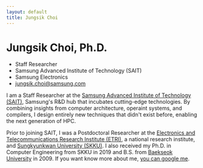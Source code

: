 ```yaml
---
layout: default
title: Jungsik Choi
---
```


# Jungsik Choi, Ph.D.
* Staff Researcher
* Samsung Advanced Institute of Technology (SAIT)
* Samsung Electronics
* jungsik.choi@samsung.com

I am a Staff Researcher at the [Samsung Advanced Institute of Technology (SAIT)](https://www.sait.samsung.co.kr/),
Samsung's R&D hub that incubates cutting-edge technologies.
By combining insights from computer architecture, operaint systems, and compilers,
I design entirely new techniques that didn't exist before, enabling the next generation of HPC.

Prior to joining SAIT,
I was a Postdoctoral Researcher at the [Electronics and Telecommunications Research Institute (ETRI)](https://www.etri.re.kr/eng/main/main.etri),
a national research institute,
and [Sungkyunkwan University (SKKU)](https://www.skku.edu).
I also received my Ph.D. in Computer Engineering from SKKU in 2019
and B.S. from [Baekseok University](https://www.bu.ac.kr) in 2009.
If you want know more about me, [you can google me](https://g.co/kgs/EHZ8Rq).
<!--As a member of the Green Supercomputer Project (GSP) & System Semicondoctor T/F at SAIT,
I focus on developing system software and architectural features
for the upcoming high performance computing environment.-->
<!--Currently, I am designing and implementing runtime and operating systems
to efficiently manage large amounts of data on emerging devices
such as CXL memory, PIMs, NPUs, and GPUs.-->

